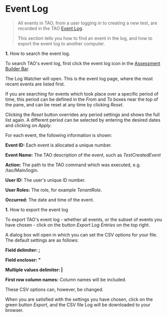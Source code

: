 <!--
created_at: 2018-10-22
authors:         
    - "Catherine Pease"
--> 


# Event Log

> All events in TAO, from a user logging in to creating a new test, are recorded in the TAO [Event Log](../appendix/glossary.md#event-log).
> 
> This section tells you how to find an event in the log, and how to export the event log to another computer. 



**1.** How to search the event log. 

To search TAO's event log, first click the event log icon in the [Assessment Builder Bar](../appendix/glossary.md#assessment-builder-bar). 

The Log Watcher will open. This is the event log page, where the most recent events are listed first.

If you are searching for events which took place over a specific period of time, this period can be defined in the *From* and *To* boxes near the top of the pane, and can be reset at any time by clicking *Reset*.

Clicking the *Reset* button overrides any period settings and shows the full list again. A different period can be selected by entering the desired dates and clicking on *Apply*. 


For each event, the following information is shown:

**Event ID:** Each event is allocated a unique number.

**Event Name:** The TAO description of the event, such as *TestCreatedEvent* 

**Action:** The path to the TAO command which was executed, e.g. /tao/Main/login.

**User ID:** The user's unique ID number.

**User Roles:** The role, for example *TenantRole*.

**Occurred:** The date and time of the event.


**1.** How to export the event log

To export TAO's event log - whether all events, or the subset of events you have chosen - click on the button *Export Log Entries* on the top right.

A dialog box will open in which you can set the CSV options for your file. The default settings are as follows:

**Field delimiter: ;**

**Field encloser: "**

**Multiple values delimiter: |**

**First row column names:** Column names will be included.

These CSV options can, however, be changed.

When you are satisfied with the settings you have chosen, click on the green button *Export*, and the CSV file Log will be downloaded to your browser.